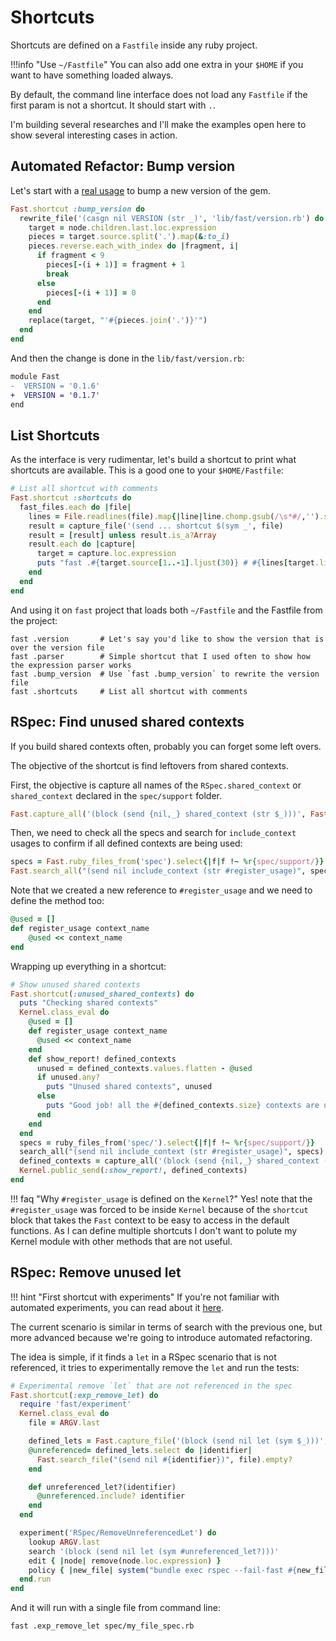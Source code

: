 # Shortcuts

Shortcuts are defined on a `Fastfile` inside any ruby project.

!!!info "Use `~/Fastfile`"
    You can also add one extra in your `$HOME` if you want to have something loaded always.

By default, the command line interface does not load any `Fastfile` if the
first param is not a shortcut. It should start with `.`.

I'm building several researches and I'll make the examples open here to show
several interesting cases in action.

## Automated Refactor: Bump version

Let's start with a [real usage](https://github.com/jonatas/fast/blob/master/Fastfile#L20-L34)
to bump a new version of the gem.

```ruby
Fast.shortcut :bump_version do
  rewrite_file('(casgn nil VERSION (str _)', 'lib/fast/version.rb') do |node|
    target = node.children.last.loc.expression
    pieces = target.source.split('.').map(&:to_i)
    pieces.reverse.each_with_index do |fragment, i|
      if fragment < 9
        pieces[-(i + 1)] = fragment + 1
        break
      else
        pieces[-(i + 1)] = 0
      end
    end
    replace(target, "'#{pieces.join('.')}'")
  end
end
```

And then the change is done in the `lib/fast/version.rb`:

```diff 
module Fast
-  VERSION = '0.1.6'
+  VERSION = '0.1.7'
end
```

## List Shortcuts

As the interface is very rudimentar, let's build a shortcut to print what
shortcuts are available. This is a good one to your `$HOME/Fastfile`:

```ruby
# List all shortcut with comments
Fast.shortcut :shortcuts do
  fast_files.each do |file|
    lines = File.readlines(file).map{|line|line.chomp.gsub(/\s*#/,'').strip}
    result = capture_file('(send ... shortcut $(sym _', file)
    result = [result] unless result.is_a?Array
    result.each do |capture|
      target = capture.loc.expression
      puts "fast .#{target.source[1..-1].ljust(30)} # #{lines[target.line-2]}"
    end
  end
end
```

And using it on `fast` project that loads both `~/Fastfile` and the Fastfile from the project:

```
fast .version       # Let's say you'd like to show the version that is over the version file
fast .parser        # Simple shortcut that I used often to show how the expression parser works
fast .bump_version  # Use `fast .bump_version` to rewrite the version file
fast .shortcuts     # List all shortcut with comments
```

## RSpec: Find unused shared contexts

If you build shared contexts often, probably you can forget some left overs.

The objective of the shortcut is find leftovers from shared contexts.

First, the objective is capture all names of the `RSpec.shared_context` or
 `shared_context` declared in the `spec/support` folder.

```ruby
Fast.capture_all('(block (send {nil,_} shared_context (str $_)))', Fast.ruby_files_from('spec/support'))
```

Then, we need to check all the specs and search for `include_context` usages to
confirm if all defined contexts are being used:

```ruby
specs = Fast.ruby_files_from('spec').select{|f|f !~ %r{spec/support/}}
Fast.search_all("(send nil include_context (str #register_usage)", specs)
```

Note that we created a new reference to `#register_usage` and we need to define the method too:


```ruby
@used = []
def register_usage context_name
	@used << context_name
end
```

Wrapping up everything in a shortcut:

```ruby
# Show unused shared contexts
Fast.shortcut(:unused_shared_contexts) do
  puts "Checking shared contexts"
  Kernel.class_eval do
    @used = []
    def register_usage context_name
      @used << context_name
    end
    def show_report! defined_contexts
      unused = defined_contexts.values.flatten - @used
      if unused.any?
        puts "Unused shared contexts", unused
      else
        puts "Good job! all the #{defined_contexts.size} contexts are used!"
      end
    end
  end
  specs = ruby_files_from('spec/').select{|f|f !~ %r{spec/support/}}
  search_all("(send nil include_context (str #register_usage)", specs)
  defined_contexts = capture_all('(block (send {nil,_} shared_context (str $_)))', ruby_files_from('spec'))
  Kernel.public_send(:show_report!, defined_contexts)
end
```

!!! faq "Why `#register_usage` is defined on the `Kernel`?"
    Yes! note that the `#register_usage` was forced to be inside `Kernel`
    because of the `shortcut` block that takes the `Fast` context to be easy
    to access in the default functions. As I can define multiple shortcuts
    I don't want to polute my Kernel module with other methods that are not useful.


## RSpec: Remove unused let

!!! hint "First shortcut with experiments"
    If you're not familiar with automated experiments, you can read about it [here](/experiments).

The current scenario is similar in terms of search with the previous one, but more advanced
because we're going to introduce automated refactoring.

The idea is simple, if it finds a `let` in a RSpec scenario that is not referenced, it tries to experimentally remove the `let` and run the tests:

```ruby
# Experimental remove `let` that are not referenced in the spec
Fast.shortcut(:exp_remove_let) do
  require 'fast/experiment'
  Kernel.class_eval do
    file = ARGV.last

    defined_lets = Fast.capture_file('(block (send nil let (sym $_)))', file).uniq
    @unreferenced= defined_lets.select do |identifier|
      Fast.search_file("(send nil #{identifier})", file).empty?
    end

    def unreferenced_let?(identifier)
      @unreferenced.include? identifier
    end
  end

  experiment('RSpec/RemoveUnreferencedLet') do
    lookup ARGV.last
    search '(block (send nil let (sym #unreferenced_let?)))'
    edit { |node| remove(node.loc.expression) }
    policy { |new_file| system("bundle exec rspec --fail-fast #{new_file}") }
  end.run
end
```

And it will run with a single file from command line:

```
fast .exp_remove_let spec/my_file_spec.rb
```

